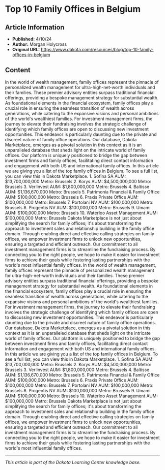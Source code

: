 # Top 10 Family Offices in Belgium

## Article Information
- **Published:** 4/10/24
- **Author:** Morgan Holycross
- **Original URL:** https://www.dakota.com/resources/blog/top-10-family-offices-in-belgium

## Content

In the world of wealth management, family offices represent the pinnacle of personalized wealth management for ultra-high-net-worth individuals and their families. These premier advisory entities surpass traditional financial offerings, providing a bespoke management strategy for substantial wealth. As foundational elements in the financial ecosystem, family offices play a crucial role in ensuring the seamless transition of wealth across generations, while catering to the expansive visions and personal ambitions of the world's wealthiest families. For investment management firms, the journey to elevate their fundraising involves the strategic challenge of identifying which family offices are open to discussing new investment opportunities. This endeavor is particularly daunting due to the private and discreet nature of family office operations. Our database, Dakota Marketplace, emerges as a pivotal solution in this context as it is an unparalleled database that sheds light on the intricate world of family offices. Our platform is uniquely positioned to bridge the gap between investment firms and family offices, facilitating direct contact information and engagement with both US and international family offices. In this article we are giving you a list of the top family offices in Belgium. To see a full list, you can view this in Dakota Marketplace. 1. Sofina SA AUM: $13,700,000,000 Metro: Brussels 2. Korys AUM: $4,500,000,000 Metro: Brussels 3. Verlinvest AUM: $1,800,000,000 Metro: Brussels 4. Baltisse AUM: $1,136,670,000 Metro: Brussels 5. Patrimonia Financial & Family Office AUM: $100,000,000 Metro: Brussels 6. Praxis Private Office AUM: $100,000,000 Metro: Brussels 7. Portolani NV AUM: $100,000,000 Metro: Brussels 8. Progentis NV AUM: $100,000,000 Metro: Brussels 9. Umami AUM: $100,000,000 Metro: Brussels 10. Waterloo Asset Management AUM: $100,000,000 Metro: Brussels Dakota Marketplace is not just about simplifying the search for family offices; it's about transforming the approach to investment sales and relationship building in the family office domain. Through enabling direct and effective calling strategies on family offices, we empower investment firms to unlock new opportunities, ensuring a targeted and efficient outreach. Our commitment to all investment management firms is to streamline the fundraising process. By connecting you to the right people, we hope to make it easier for investment firms to achieve their goals while fostering lasting partnerships with the world's most influential family offices. In the world of wealth management, family offices represent the pinnacle of personalized wealth management for ultra-high-net-worth individuals and their families. These premier advisory entities surpass traditional financial offerings, providing a bespoke management strategy for substantial wealth. As foundational elements in the financial ecosystem, family offices play a crucial role in ensuring the seamless transition of wealth across generations, while catering to the expansive visions and personal ambitions of the world's wealthiest families. For investment management firms, the journey to elevate their fundraising involves the strategic challenge of identifying which family offices are open to discussing new investment opportunities. This endeavor is particularly daunting due to the private and discreet nature of family office operations. Our database, Dakota Marketplace, emerges as a pivotal solution in this context as it is an unparalleled database that sheds light on the intricate world of family offices. Our platform is uniquely positioned to bridge the gap between investment firms and family offices, facilitating direct contact information and engagement with both US and international family offices. In this article we are giving you a list of the top family offices in Belgium. To see a full list, you can view this in Dakota Marketplace. 1. Sofina SA AUM: $13,700,000,000 Metro: Brussels 2. Korys AUM: $4,500,000,000 Metro: Brussels 3. Verlinvest AUM: $1,800,000,000 Metro: Brussels 4. Baltisse AUM: $1,136,670,000 Metro: Brussels 5. Patrimonia Financial & Family Office AUM: $100,000,000 Metro: Brussels 6. Praxis Private Office AUM: $100,000,000 Metro: Brussels 7. Portolani NV AUM: $100,000,000 Metro: Brussels 8. Progentis NV AUM: $100,000,000 Metro: Brussels 9. Umami AUM: $100,000,000 Metro: Brussels 10. Waterloo Asset Management AUM: $100,000,000 Metro: Brussels Dakota Marketplace is not just about simplifying the search for family offices; it's about transforming the approach to investment sales and relationship building in the family office domain. Through enabling direct and effective calling strategies on family offices, we empower investment firms to unlock new opportunities, ensuring a targeted and efficient outreach. Our commitment to all investment management firms is to streamline the fundraising process. By connecting you to the right people, we hope to make it easier for investment firms to achieve their goals while fostering lasting partnerships with the world's most influential family offices.

---

*This article is part of the Dakota Learning Center knowledge base.*